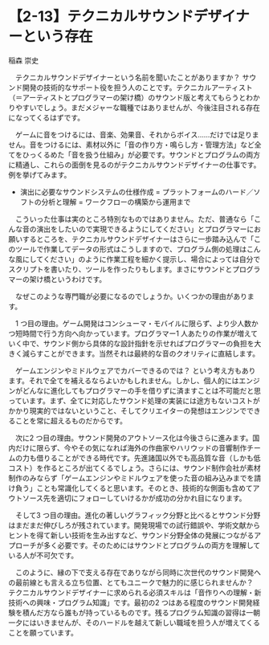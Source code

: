 # 【2-13】テクニカルサウンドデザイナーという存在

<div class="author">稲森 崇史</div>

　テクニカルサウンドデザイナーという名前を聞いたことがありますか？ サウンド開発の技術的なサポート役を担う人のことです。テクニカルアーティスト（＝アーティストとプログラマーの架け橋）のサウンド版と考えてもらうとわかりやすいでしょう。まだメジャーな職種ではありませんが、今後注目される存在になってくるはずです。

　ゲームに音をつけるには、音楽、効果音、それからボイス……だけでは足りません。音をつけるには、素材以外に「音の作り方・鳴らし方・管理方法」など全てをひっくるめた「音を扱う仕組み」が必要です。サウンドとプログラムの両方に精通し、これらの面倒を見るのがテクニカルサウンドデザイナーの仕事です。例を挙げてみます。

* 演出に必要なサウンドシステムの仕様作成 = プラットフォームのハード／ソフトの分析と理解 = ワークフローの構築から運用まで

　こういった仕事は実のところ特別なものではありません。ただ、普通なら「こんな音の演出をしたいので実現できるようにしてください」とプログラマーにお願いするところを、テクニカルサウンドデザイナーはさらに一歩踏み込んで「このツールで作業してデータの形式はこうしますので、プログラム側の処理はこんな風にしてください」のように作業工程を細かく提示し、場合によっては自分でスクリプトを書いたり、ツールを作ったりもします。まさにサウンドとプログラマーの架け橋というわけです。

　なぜこのような専門職が必要になるのでしょうか。いくつかの理由があります。

　1 つ目の理由。ゲーム開発はコンシューマ・モバイルに限らず、より少人数かつ短時間で行う方向へ向かっています。プログラマー1 人あたりの作業が増えていく中で、サウンド側から具体的な設計指針を示せればプログラマーの負担を大きく減らすことができます。当然それは最終的な音のクオリティに直結します。

　ゲームエンジンやミドルウェアでカバーできるのでは？ という考え方もあります。それで全てを補えるならよいかもしれません。しかし、個人的にはエンジンがどんなに進化してもプログラマーの手を借りずに済ますことは不可能だと思っています。まず、全てに対応したサウンド処理の実装には途方もないコストがかかり現実的ではないということ、そしてクリエイターの発想はエンジンでできることを常に超えるものだからです。

　次に2 つ目の理由。サウンド開発のアウトソース化は今後さらに進みます。国内だけに限らず、今やその気になれば海外の作曲家やハリウッドの音響制作チームの力も借りることができる時代です。先進諸国以外でも高品質な音（しかも低コスト）を作るところが出てくるでしょう。さらには、サウンド制作会社が素材制作のみならず「ゲームエンジンやミドルウェアを使った音の組み込みまでを請け負う」ことも常識化してくると思います。そのとき、技術的な側面も含めてアウトソース先を適切にフォローしていけるかが成功の分かれ目になります。

　そして3 つ目の理由。進化の著しいグラフィック分野と比べるとサウンド分野はまだまだ伸びしろが残されています。開発現場での試行錯誤や、学術文献からヒントを得て新しい技術を生み出すなど、サウンド分野全体の発展につながるアプローチが多く必要です。そのためにはサウンドとプログラムの両方を理解している人が不可欠です。

　このように、縁の下で支える存在でありながら同時に次世代のサウンド開発への最前線とも言える立ち位置、とてもユニークで魅力的に感じられませんか？ テクニカルサウンドデザイナーに求められる必須スキルは「音作りへの理解・新技術への興味・プログラム知識」です。最初の2 つはある程度のサウンド開発経験を積んだ方なら誰もが持っているものです。残るプログラム知識の習得は一朝一夕にはいきませんが、そのハードルを越えて新しい職域を担う人が増えてくることを願っています。
